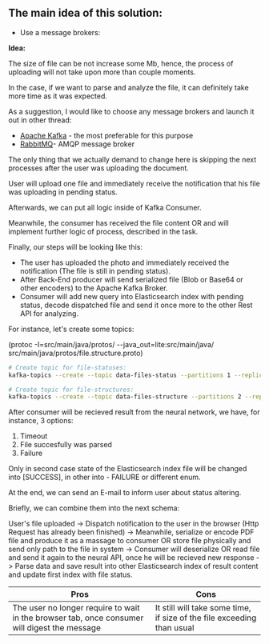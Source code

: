 ## The main idea of this solution:

- Use a message brokers:

**Idea:**

The size of file can be not increase some Mb, hence,
the process of uploading will not take upon more than couple moments.

In the case, if we want to parse and analyze the file, it can definitely take more time
as it was expected.

As a suggestion, I would like to choose any message brokers and launch it out in other thread:

- [Apache Kafka][apachekafka] - the most preferable for this purpose
- [RabbitMQ][rabbitmq]- AMQP message broker

The only thing that we actually demand to change here is skipping the
next processes after the user was uploading the document.

User will upload one file and immediately receive the notification
that his file was uploading in pending status.

Afterwards, we can put all logic inside of Kafka Consumer.

Meanwhile, the consumer has received the file content OR and will implement further
logic of process, described in the task.

Finally, our steps will be looking like this:

- The user has uploaded the photo and immediately received the notification (The file is still in pending status).
- After Back-End producer will send serialized file (Blob or Base64 or other encoders) to the Apache Kafka Broker.
- Consumer will add new query into Elasticsearch index with pending status, decode dispatched file and send it once more to the other Rest API for analyzing.

For instance, let's create some topics:

(protoc -I=src/main/java/protos/ --java_out=lite:src/main/java/ src/main/java/protos/file.structure.proto)

```sh
# Create topic for file-statuses:
kafka-topics --create --topic data-files-status --partitions 1 --replication-factor 3 --bootstrap-server <kafka_server_host>:<kafka_server_port>

# Create topic for file-structures:
kafka-topics --create --topic data-files-structure --partitions 2 --replication-factor 4 --bootstrap-server <kafka_server_host>:<kafka_server_port>
```

After consumer will be recieved result from the neural network, we have, for instance, 3 options:

1. Timeout
2. File succesfully was parsed
3. Failure

Only in second case state of the Elasticsearch index file will be changed into [SUCCESS],
in other into - FAILURE or different enum.

At the end, we can send an E-mail to inform user about status altering.

Briefly, we can combine them into the next schema:

User's file uploaded -> Dispatch notification to the user in the browser (Http Request has already been finished) -> Meanwhile, serialize or encode PDF file and produce it as a massage to consumer OR store file physically and send only path to the file in system -> Consumer will deserialize OR read file and send it again to the neural API, once he will be recieved new response -> Parse data and save result into other Elasticsearch index of result content and update first index with file status.

| Pros                                                                                         | Cons                                                                   |
| -------------------------------------------------------------------------------------------- | ---------------------------------------------------------------------- |
| The user no longer require to wait in the browser tab, once consumer will digest the message | It still will take some time, if size of the file exceeding than usual |

[//]: # "Message broker references"
[apachekafka]: https://kafka.apache.org/
[rabbitmq]: https://www.rabbitmq.com/
